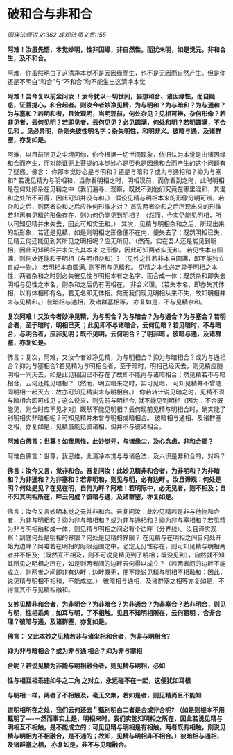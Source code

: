 # 破和合与非和合
_圆瑛法师讲义:362 成观法师义贯:155_

**阿难！汝虽先悟，本觉妙明，性非因缘，非自然性。而犹未明，如是觉元，非和合生，及不和合。**

阿难，你虽然明白了这清净本觉不是因因缘而生，也不是无因而自然产生。但是你还是不明白“和合”与“不和合”均不能生出这清净本觉

**阿难！吾今复以前尘问汝 ！汝今犹以一切世间，妄想和合、诸因缘性，而自疑惑，证菩提心，和合起者。则汝今者妙净见精，为与明和？为与暗和？为与通和？为与塞和？若明和者，且汝观明，当明现前，何处杂见？见相可辨，杂何形像？若非见者，云何见明？若即见者，云何见见？必见圆满，何处和明？若明圆满，不合见和 。见必异明，杂则失彼性明名字；杂失明性，和明非义。彼暗与通，及诸群塞，亦复如是。**

阿难，以目前所见之尘境问你，你今根据一切世间现象，依旧认为本觉是由诸因缘和合而产生，而对能证无上菩提的本觉妙心是否也是因缘和合而产生的这个问题有了疑惑。佛言： 你那本觉妙心是与明和？还是与暗和？或为与通相和？抑为与塞和?
若说见精为与明相和，当你看明相之时，明相现前，而你看到之时，此时明相是在何处掺杂在见精之中（我们遍寻、观察，既找不到他们究竟在哪里混和，其混和之处所不可得，因此可知并没有和。）
假设见精与明相本来的形像分明可辨，若杂和之后，则两者杂和之后应作何形像才对？ 首先两者杂和之后所现出来的形像若非再有见精的形像存在，则为何仍能见到明相？ （然而，今实仍能见明相，所以可知见精并未失去，因此可知实无和。）
其次，见精与明相杂和之后，所现出来的新形象，若还是见精，如是则明相之形像便不在内，便失去了；既然明相已失，见精云何还能见到其所见之明相呢？应无所见。（然而，实在吾人还是能见到明相，因此可知明相并未失去其本来
之形像，因此可知两者实无和。
若见性本自圆满，则何处还能和于明相（与明相杂和）? （见性之性若非本自圆满，即不能独立自成一物。） 若明相本自圆满, 则不用与见精和。
见精之本性必定异于明相之本性，两者杂和之时则必失彼见性与明相本有之名字．而合成一体；既然杂和即失去明相与见性之本名，则杂和之后仍有明相在，
非合义理。（若失本名，即亦失其体相，以有体相即有名，若无名即无体相。然而我们现见明相从来不失，故知明相并未与见精和。）彼暗相与通相，及诸群塞相等，
亦复如是，不与见精杂和。

**复次阿难！又汝今者妙净见精，为与明合？为与暗合？为与通合？为与塞合？若明合者，至于暗时，明相已灭 ；此见即不与诸暗合，云何见暗？若见暗时，不与暗合，与明合者，应非见明；既不见明，云何明合？了明非暗 。彼暗与通，及诸群塞，亦复如是。**

佛言：复次，阿难，又汝今者妙净见精，为与明相合？抑为与暗相合？或为与通相合？抑为与塞相合?若见精为与明相合者，至于暗时，明相己经灭去，则见精应随明相一同灭去，如是此见精因已不存在了故即不能再与诸暗相合；然见精若不与暗相合，云何还能见暗相？（然而，明去暗来之时，实可见暗， 可知见精并不曾随同明相一起灭去：故亦可知见精实未与明相合。）
你若转计说见暗之时，见精不须与暗相合即可成见；这么说来，则先前与明相合, 就不能见到明相（因为：不合既能见，则合时应不见才对）既然不能见明相？云何现前见精与明相合时，确实能了别明相实非暗相呢？可知见精并未曾与明相或暗相合。
彼暗相与通相、及诸群塞之相，亦复如是，见精虽能见彼诸相，但并不与彼诸相合。

**阿难白佛言：世尊！如我思惟，此妙觉元，与诸缘尘，及心念虑，非和合耶？**

阿难白佛言：世尊，我思维，此清净本觉与与诸色法，及六识是非和合的，对吗？

**佛言：汝今又言，觉非和合。吾复问汝！此妙见精非和合者，为非明和？为非暗和？为非通和？为非塞和？若非明和，则见与明，必有边畔 。汝且谛观：何处是明？何处是见？在见在明，自何为畔？阿难！若明际中，必无见者，则不相及；自不知其明相所在，畔云何成？彼暗与通，及诸群塞，亦复如是。**

佛言：汝今又言妙明本觉之元并非和合。吾复问汝：此妙见精若是非与他物和合者，为非与明相和？抑为非与暗相和？或为非与通相和？抑为非与塞相和？若见精为非与明相融和成一体，则见精与明相之间必有个边畔（分界线）。汝且谛实观察：到底何处是明相的界限？何处是见精的界限？
在见精与在明相之间自何处开始为边畔？阿难若在明相的际限范围之中，必定无见性存在，则可知见精与明相两者并不相及;（既然互不相及，则不可说见精见到了明相；既没见到），自然就不知其所见之明相之所在，如是则两者间的边畔云何得以成立？（若两者间的边畔不能成立，则两者之间即非有边畔；边畔既无，便不能说见精与明相不相融和；因此，说见精与明相不相和，不能成立。）
彼暗相与通相，及诸群塞之相等亦复如是，不得言其不与见精相融和。

**又妙见精非和合者，为非明合？为非暗合？为非通合？为非塞合？若非明合，则见与明，性相乖角；如耳与明，了不相触。见且不知明相所在，云何甄明 ，合非合理？彼暗与通，及诸群塞，亦复如是。**

**佛言： 又此本妙之见精若非与诸尘相和合者，为非与明相合?**

**抑为非与暗相合？或为非与通 相合？抑为非与塞相**

**合呢？若说见精为非能与明相融合者，则见精与明相，必如**

**性与相互相乖违如牛之二角 之对立，永远碰不在一起，这便犹如耳根**

**与明相一样，两者了不相触及，毫无交集，若如是者，则见精尚且不能知**

**道明相所在之处，我们云何还去＂甄别明白二者是合或非合呢? （如是则根本不用甄明了—-－然而事实上是，明相来时，我们实能知明相之所在，因此若说见精与明相互不相触，是不能成立的；可见见精与明相是有相触，两者既有相触，则说见精与明相为不相融合，是不通的；故知，见精与明相非不相合。）彼暗相与通相， 及诸群塞之相， 亦复如是，非不与见精融合。**